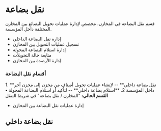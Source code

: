# نقل بضاعة
قسم نقل البضاعة في المخازن، مخصص لإدارة عمليات تحويل البضائع بين المخازن
المختلفة داخل المؤسسة.
- إدارة نقل البضاعة الداخلي
- تسجيل عمليات التحويل بين المخازن
- إدارة استلام البضاعة المحولة
- متابعة حالة التحويلات
- إدارة الأرصدة بين المخازن
### أقسام نقل البضاعة
1\. \*\*نقل بضاعة داخلي\*\* -- لإنشاء عمليات تحويل أصناف من مخزن إلى
مخزن آخر داخل المؤسسة
2\. \*\*استلام بضاعة داخلي\*\* -- لتأكيد أو استلام البضاعة المحولة
**• القسم الحالي:** \"المخازن / نقل بضاعة\" في شريط التنقل
- إدارة عمليات نقل البضاعة بين المخازن
## نقل بضاعة داخلي
